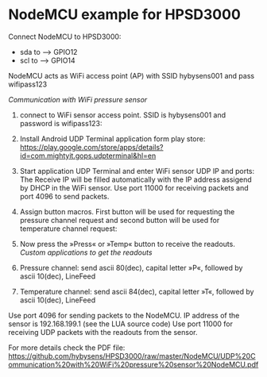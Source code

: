 # NodeMCU example for HPSD3000

Connect NodeMCU to HPSD3000: 
* sda to --> GPIO12
* scl to --> GPIO14

NodeMCU acts as WiFi access point (AP) with SSID hybysens001 and pass wifipass123




*Communication with WiFi pressure sensor*

1. connect to WiFi sensor access point. SSID is hybysens001 and password is wifipass123: 
2. Install Android UDP Terminal application form play store:
https://play.google.com/store/apps/details?id=com.mightyit.gops.udpterminal&hl=en
 
3. Start application UDP Terminal and enter WiFi sensor UDP IP and ports: 
The Receive IP will be filled automatically with the IP address assigend by DHCP in the WiFi sensor. Use port 11000 for receiving packets and port 4096 to send packets. 

4. Assign button macros. First button will be used for requesting the pressure channel request and second button will be used for temperature channel request: 
 
5. Now press the »Press« or »Temp« button to receive the readouts. 
  
*Custom applications to get the readouts* 
6.	Pressure channel: 
send ascii 80(dec), capital letter »P«, followed by ascii 10(dec), LineFeed

7.	Temperature channel: 
send ascii 84(dec), capital letter »T«, followed by ascii 10(dec), LineFeed

Use port 4096 for sending packets to the NodeMCU. 
IP address of the sensor is 192.168.199.1 (see the LUA source code)
Use port 11000 for receiving UDP packets with the readouts from the sensor. 

For more details check the PDF file: 
https://github.com/hybysens/HPSD3000/raw/master/NodeMCU/UDP%20Communication%20with%20WiFi%20pressure%20sensor%20NodeMCU.pdf
